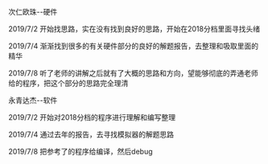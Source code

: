 次仁欧珠--硬件

2019/7/2  开始找思路，实在没有找到良好的思路，开始在2018分档里面寻找头绪

2019/7/4  渐渐找到很多的有关硬件部分的良好的解题报告，去整理和吸取里面的精华

2019/7/8  听了老师的讲解之后就有了大概的思路和方向，望能够彻底的弄通老师给的程序，把这个部分的思路完全理清

永青达杰--软件

2019/7/2  开始对2018分档的程序进行理解和编写整理

2019/7/4  通过去年的报告，去寻找模拟器的解题思路

2019/7/8  把参考了的程序给编译，然后debug
